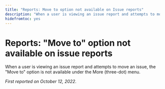 ```yaml
---
title: "Reports: Move to option not available on Issue reports"
description: "When a user is viewing an issue report and attempts to move an issue, the Move to option is not available under the More (three-dot) menu."
hidefromtoc: yes
---
```


# Reports: "Move to" option not available on issue reports

When a user is viewing an issue report and attempts to move an issue, the "Move to" option is not available under the More (three-dot) menu.

_First reported on October 12, 2022._

